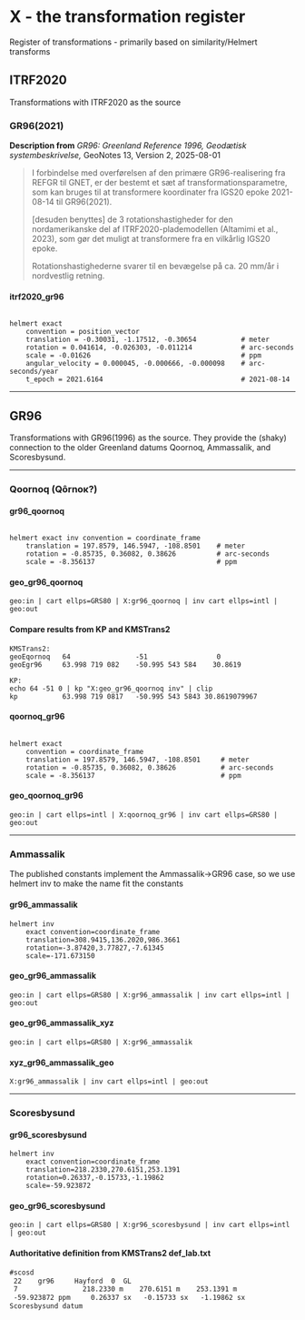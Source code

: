# X - the transformation register

Register of transformations - primarily based on similarity/Helmert transforms

## ITRF2020

Transformations with ITRF2020 as the source

### GR96(2021)

**Description from**
*GR96: Greenland Reference 1996, Geodætisk systembeskrivelse,*
GeoNotes 13, Version 2, 2025-08-01

> I forbindelse med overførelsen af den primære GR96-realisering fra REFGR til GNET,
> er der bestemt et sæt af transformationsparametre, som kan bruges til at transformere
> koordinater fra IGS20 epoke 2021-08-14 til GR96(2021).
>
> [desuden benyttes] de 3 rotationshastigheder for den nordamerikanske del af
> ITRF2020-plademodellen (Altamimi et al., 2023), som gør det muligt at transformere
> fra en vilkårlig IGS20 epoke.
>
> Rotationshastighederne svarer til en bevægelse på ca. 20 mm/år i nordvestlig retning.

#### itrf2020_gr96

```geodesy:itrf2020_gr96

helmert exact
    convention = position_vector
    translation = -0.30031, -1.17512, -0.30654           # meter
    rotation = 0.041614, -0.026303, -0.011214            # arc-seconds
    scale = -0.01626                                     # ppm
    angular_velocity = 0.000045, -0.000666, -0.000098    # arc-seconds/year
    t_epoch = 2021.6164                                  # 2021-08-14

```

---

## GR96

Transformations with GR96(1996) as the source. They provide the (shaky) connection
to the older Greenland datums Qoornoq, Ammassalik, and Scoresbysund.

---

### Qoornoq (Qôrnoκ?)

#### gr96_qoornoq

```geodesy:gr96_qoornoq

helmert exact inv convention = coordinate_frame
    translation = 197.8579, 146.5947, -108.8501    # meter
    rotation = -0.85735, 0.36082, 0.38626          # arc-seconds
    scale = -8.356137                              # ppm

```

#### geo_gr96_qoornoq

```geodesy:geo_gr96_qoornoq
geo:in | cart ellps=GRS80 | X:gr96_qoornoq | inv cart ellps=intl | geo:out
```

#### Compare results from KP and KMSTrans2

```console
KMSTrans2:
geoEqornoq   64                -51                 0
geoEgr96     63.998 719 082    -50.995 543 584    30.8619

KP:
echo 64 -51 0 | kp "X:geo_gr96_qoornoq inv" | clip
kp           63.998 719 0817   -50.995 543 5843 30.8619079967
```

#### qoornoq_gr96

```geodesy:qoornoq_gr96

helmert exact
    convention = coordinate_frame
    translation = 197.8579, 146.5947, -108.8501     # meter
    rotation = -0.85735, 0.36082, 0.38626           # arc-seconds
    scale = -8.356137                               # ppm

```

#### geo_qoornoq_gr96

```geodesy:geo_qoornoq_gr96
geo:in | cart ellps=intl | X:qoornoq_gr96 | inv cart ellps=GRS80 | geo:out
```

---

### Ammassalik

The published constants implement the Ammassalik->GR96 case, so we use helmert inv
to make the name fit the constants

#### gr96_ammassalik

```geodesy:gr96_ammassalik
helmert inv
    exact convention=coordinate_frame
    translation=308.9415,136.2020,986.3661
    rotation=-3.87420,3.77827,-7.61345
    scale=-171.673150
```

#### geo_gr96_ammassalik

```geodesy:geo_gr96_ammassalik
geo:in | cart ellps=GRS80 | X:gr96_ammassalik | inv cart ellps=intl | geo:out
```

#### geo_gr96_ammassalik_xyz

```geodesy:geo_gr96_ammassalik_xyz
geo:in | cart ellps=GRS80 | X:gr96_ammassalik
```

#### xyz_gr96_ammassalik_geo

```geodesy:xyz_gr96_ammassalik_geo
X:gr96_ammassalik | inv cart ellps=intl | geo:out
```

---

### Scoresbysund

#### gr96_scoresbysund

```geodesy:gr96_scoresbysund
helmert inv
    exact convention=coordinate_frame
    translation=218.2330,270.6151,253.1391
    rotation=0.26337,-0.15733,-1.19862
    scale=-59.923872
```

#### geo_gr96_scoresbysund

```geodesy:geo_gr96_scoresbysund
geo:in | cart ellps=GRS80 | X:gr96_scoresbysund | inv cart ellps=intl | geo:out
```

#### Authoritative definition from KMSTrans2 def_lab.txt

```txt
#scosd
 22    gr96     Hayford  0  GL
 7                218.2330 m    270.6151 m    253.1391 m
 -59.923872 ppm     0.26337 sx   -0.15733 sx   -1.19862 sx
Scoresbysund datum
```
